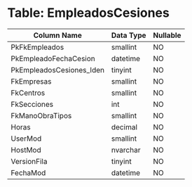 # Table: EmpleadosCesiones

| Column Name | Data Type | Nullable |
|-------------|-----------|----------|
| PkFkEmpleados | smallint | NO |
| PkEmpleadoFechaCesion | datetime | NO |
| PkEmpleadosCesiones_Iden | tinyint | NO |
| FkEmpresas | smallint | NO |
| FkCentros | smallint | NO |
| FkSecciones | int | NO |
| FkManoObraTipos | smallint | NO |
| Horas | decimal | NO |
| UserMod | smallint | NO |
| HostMod | nvarchar | NO |
| VersionFila | tinyint | NO |
| FechaMod | datetime | NO |
